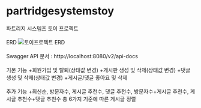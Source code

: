 # partridgesystemstoy
파트리지 시스템즈 토이 프로젝트
<br/>
<br/>
ERD
![토이프로젝트 ERD](https://github.com/beagleoasis/partridgesystemstoy/assets/73637960/5f389680-0085-483e-a1d9-da2c150369fa)
<br/>
<br/>
Swagger API 문서 : http://localhost:8080/v2/api-docs
<br/>
<br/>
기본 기능
+회원가입 및 탈퇴(상태값 변경)
+게시판 생성 및 삭제(상태값 변경)
+댓글 생성 및 삭제(상태값 변경)
+게시글/댓글 좋아요 및 삭제
<br/>
<br/>
추가 기능
+최신순, 방문자수, 게시글 추천수, 댓글 추천수, 방문자수+게시글 추천수, 게시글 추천수+댓글 추천수 총 6가지 기준에 따른 게시글 정렬
